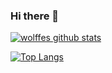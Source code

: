 ### Hi there 👋

[![wolffes github stats](https://github-readme-stats.vercel.app/api?username=wolffe&&count_private=true&include_all_commits=true&show_icons=true&theme=tokyonight&border_radius=0&hide_border=true)](https://github.com/anuraghazra/github-readme-stats)

[![Top Langs](https://github-readme-stats.vercel.app/api/top-langs/?username=wolffe&layout=compact)](https://github.com/anuraghazra/github-readme-stats)

<!--
**wolffe/wolffe** is a ✨ _special_ ✨ repository because its `README.md` (this file) appears on your GitHub profile.

Here are some ideas to get you started:

- 🔭 I’m currently working on ...
- 🌱 I’m currently learning ...
- 👯 I’m looking to collaborate on ...
- 🤔 I’m looking for help with ...
- 💬 Ask me about ...
- 📫 How to reach me: ...
- 😄 Pronouns: ...
- ⚡ Fun fact: ...
-->
